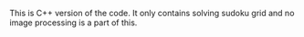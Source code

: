 This is C++ version of the code.
It only contains solving sudoku grid and no image processing is a part of this.

